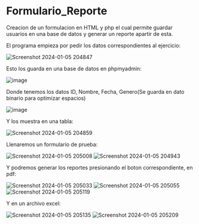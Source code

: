 # Formulario_Reporte
Creacion de un formulacion en HTML y php el cual permite guardar usuarios en una base de datos y generar un reporte apartir de esta. 


El programa empieza por pedir los datos correspondientes al ejercicio:

![Screenshot 2024-01-05 204847](https://github.com/amJECC/Formulario_Reporte/assets/74287948/e7e08c71-33c4-4ea1-83f4-aa607d1b56bf)

Esto los guarda en una base de datos en phpmyadmin:

![image](https://github.com/amJECC/Formulario_Reporte/assets/74287948/ed4be8d7-db8b-4fb5-bdb0-f857af2137c7)

Donde tenemos los datos ID, Nombre, Fecha, Genero(Se guarda en dato binario para optimizar espacios)

![image](https://github.com/amJECC/Formulario_Reporte/assets/74287948/d9d56841-f86a-4272-a814-a6a9d1eb2f94)

Y los muestra en una tabla:

![Screenshot 2024-01-05 204859](https://github.com/amJECC/Formulario_Reporte/assets/74287948/ff565617-091b-4faf-a1d5-3e37f7a3aec2)

Llenaremos un formulario de prueba:

![Screenshot 2024-01-05 205008](https://github.com/amJECC/Formulario_Reporte/assets/74287948/eca16fce-b533-470b-bcba-eff4153df935)
![Screenshot 2024-01-05 204943](https://github.com/amJECC/Formulario_Reporte/assets/74287948/5a59a9ab-047e-49b9-9428-f97d823b1846)


Y podremos generar los reportes presionando el boton correspondiente, en pdf:

![Screenshot 2024-01-05 205033](https://github.com/amJECC/Formulario_Reporte/assets/74287948/fcedf1ee-bfb7-4690-aa38-163b31933d63)
![Screenshot 2024-01-05 205055](https://github.com/amJECC/Formulario_Reporte/assets/74287948/83a44b34-39ff-46ff-ad93-617c5b1d685c)
![Screenshot 2024-01-05 205119](https://github.com/amJECC/Formulario_Reporte/assets/74287948/9373e73c-1cb3-480f-a3e7-507807bea76a)


Y en un archivo excel:

![Screenshot 2024-01-05 205135](https://github.com/amJECC/Formulario_Reporte/assets/74287948/e4740868-d1ff-4126-9642-b4831347912e)
![Screenshot 2024-01-05 205209](https://github.com/amJECC/Formulario_Reporte/assets/74287948/a53b3597-8c55-41b1-97f1-ac3d545c2cd5)

